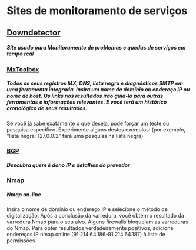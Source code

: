 # Sites de monitoramento de serviços

## [Downdetector](https://downdetector.com.br/)
##### Site usado para Monitoramento de problemas e quedas de serviços em tempo real


### [MxToolbox](https://mxtoolbox.com/)
##### Todos os seus registros MX, DNS, lista negra e diagnósticos SMTP em uma ferramenta integrada. Insira um nome de domínio ou endereço IP ou nome de host. Os links nos resultados irão guiá-lo para outras ferramentas e informações relevantes.  E você terá um histórico cronológico de seus resultados. 
Se você já sabe exatamente o que deseja, pode forçar um teste ou pesquisa específico.  Experimente alguns destes exemplos:
(por exemplo, "lista negra: 127.0.0.2" fará uma pesquisa na lista negra)

### [BGP](https://bgp.he.net/)
##### Descubra quem é dono IP e detalhes do provedor

### [Nmap](https://nmap.online/)
##### Nmap on-line
Insira o nome de domínio ou endereço IP e selecione o método de digitalização. Após a conclusão da varredura, você obtém o resultado da varredura Nmap para o seu alvo.
Alguns firewalls bloqueiam as varreduras do Nmap. Para obter resultados verdadeiramente positivos, adicione endereços IP nmap.online (91.214.64.186-91.214.64.187) à lista de permissões
